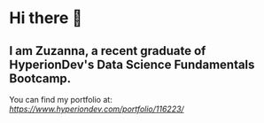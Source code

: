 # Hi there 👋

## I am Zuzanna, a recent graduate of HyperionDev's Data Science Fundamentals Bootcamp.

You can find my portfolio at: *https://www.hyperiondev.com/portfolio/116223/*
